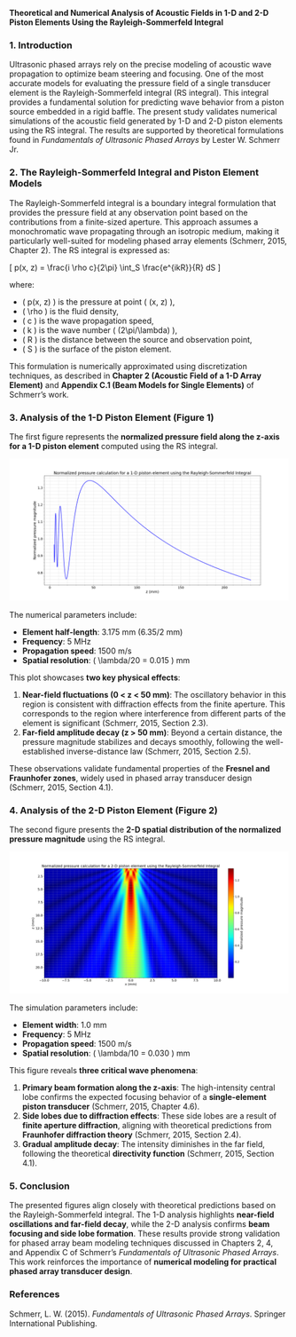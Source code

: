 **Theoretical and Numerical Analysis of Acoustic Fields in 1-D and 2-D Piston Elements Using the Rayleigh-Sommerfeld Integral**

### 1. Introduction
Ultrasonic phased arrays rely on the precise modeling of acoustic wave propagation to optimize beam steering and focusing. One of the most accurate models for evaluating the pressure field of a single transducer element is the Rayleigh-Sommerfeld integral (RS integral). This integral provides a fundamental solution for predicting wave behavior from a piston source embedded in a rigid baffle. The present study validates numerical simulations of the acoustic field generated by 1-D and 2-D piston elements using the RS integral. The results are supported by theoretical formulations found in *Fundamentals of Ultrasonic Phased Arrays* by Lester W. Schmerr Jr.

### 2. The Rayleigh-Sommerfeld Integral and Piston Element Models
The Rayleigh-Sommerfeld integral is a boundary integral formulation that provides the pressure field at any observation point based on the contributions from a finite-sized aperture. This approach assumes a monochromatic wave propagating through an isotropic medium, making it particularly well-suited for modeling phased array elements (Schmerr, 2015, Chapter 2). The RS integral is expressed as:

\[ p(x, z) = \frac{i \rho c}{2\pi} \int_S \frac{e^{ikR}}{R} dS \]

where:
- \( p(x, z) \) is the pressure at point \( (x, z) \),
- \( \rho \) is the fluid density,
- \( c \) is the wave propagation speed,
- \( k \) is the wave number \( (2\pi/\lambda) \),
- \( R \) is the distance between the source and observation point,
- \( S \) is the surface of the piston element.

This formulation is numerically approximated using discretization techniques, as described in **Chapter 2 (Acoustic Field of a 1-D Array Element)** and **Appendix C.1 (Beam Models for Single Elements)** of Schmerr’s work.

### 3. Analysis of the 1-D Piston Element (Figure 1)
The first figure represents the **normalized pressure field along the z-axis for a 1-D piston element** computed using the RS integral. 

![Figure 1: Normalized pressure calculation for a 1-D piston element using the Rayleigh-Sommerfeld Integral](../../examples/figures/Rayleigh-Sommerfeld_Integral_1-D_piston.png)

The numerical parameters include:
- **Element half-length**: 3.175 mm (6.35/2 mm)
- **Frequency**: 5 MHz
- **Propagation speed**: 1500 m/s
- **Spatial resolution**: \( \lambda/20 = 0.015 \) mm

This plot showcases **two key physical effects**:
1. **Near-field fluctuations (0 < z < 50 mm)**: The oscillatory behavior in this region is consistent with diffraction effects from the finite aperture. This corresponds to the region where interference from different parts of the element is significant (Schmerr, 2015, Section 2.3).
2. **Far-field amplitude decay (z > 50 mm)**: Beyond a certain distance, the pressure magnitude stabilizes and decays smoothly, following the well-established inverse-distance law (Schmerr, 2015, Section 2.5).

These observations validate fundamental properties of the **Fresnel and Fraunhofer zones**, widely used in phased array transducer design (Schmerr, 2015, Section 4.1).

### 4. Analysis of the 2-D Piston Element (Figure 2)
The second figure presents the **2-D spatial distribution of the normalized pressure magnitude** using the RS integral.

![Figure 2: Normalized pressure calculation for a 2-D piston element using the Rayleigh-Sommerfeld Integral](../../examples/figures/Rayleigh-Sommerfeld_Integral_2-D_piston.png)

The simulation parameters include:
- **Element width**: 1.0 mm
- **Frequency**: 5 MHz
- **Propagation speed**: 1500 m/s
- **Spatial resolution**: \( \lambda/10 = 0.030 \) mm

This figure reveals **three critical wave phenomena**:
1. **Primary beam formation along the z-axis**: The high-intensity central lobe confirms the expected focusing behavior of a **single-element piston transducer** (Schmerr, 2015, Chapter 4.6).
2. **Side lobes due to diffraction effects**: These side lobes are a result of **finite aperture diffraction**, aligning with theoretical predictions from **Fraunhofer diffraction theory** (Schmerr, 2015, Section 2.4).
3. **Gradual amplitude decay**: The intensity diminishes in the far field, following the theoretical **directivity function** (Schmerr, 2015, Section 4.1).

### 5. Conclusion
The presented figures align closely with theoretical predictions based on the Rayleigh-Sommerfeld integral. The 1-D analysis highlights **near-field oscillations and far-field decay**, while the 2-D analysis confirms **beam focusing and side lobe formation**. These results provide strong validation for phased array beam modeling techniques discussed in Chapters 2, 4, and Appendix C of Schmerr’s *Fundamentals of Ultrasonic Phased Arrays*. This work reinforces the importance of **numerical modeling for practical phased array transducer design**.

### References
Schmerr, L. W. (2015). *Fundamentals of Ultrasonic Phased Arrays*. Springer International Publishing.